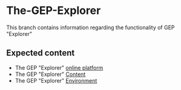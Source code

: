 # The-GEP-Explorer
This branch contains information regarding the functionality of GEP "Explorer"

## Expected content

* The GEP "Explorer" [online platform](http://randomcolour.com/)
* The GEP "Explorer" [Content](http://randomcolour.com/)
* The GEP "Explorer" [Environment](http://randomcolour.com/)
